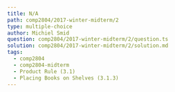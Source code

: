 ```yaml
---
title: N/A
path: comp2804/2017-winter-midterm/2
type: multiple-choice
author: Michiel Smid
question: comp2804/2017-winter-midterm/2/question.ts
solution: comp2804/2017-winter-midterm/2/solution.md
tags:
  - comp2804
  - comp2804-midterm
  - Product Rule (3.1)
  - Placing Books on Shelves (3.1.3)
---
```

